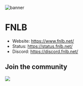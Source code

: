 ![banner](https://github.com/FNLB-Project/.github/assets/57068341/dc2b1416-bef5-4d15-b893-2211b442755a)

# FNLB
- Website: https://www.fnlb.net/
- Status: https://status.fnlb.net/
- Discord: https://discord.fnlb.net/

## Join the community
<a href="https://discord.fnlb.net/"><img src="https://discord.com/api/guilds/1106879710744543303/widget.png?style=banner3"></a>
